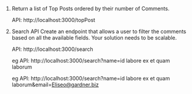 
1) Return a list of Top Posts ordered by their number of Comments.

      API: http://localhost:3000/topPost


2) Search API Create an endpoint that allows a user to filter the comments based on all the available fields. Your solution needs to be scalable.

      API: http://localhost:3000/search 

      eg API:  http://localhost:3000/search?name=id labore ex et quam laborum

      eg API:  http://localhost:3000/search?name=id labore ex et quam laborum&email=Eliseo@gardner.biz
